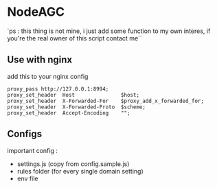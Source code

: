 # NodeAGC

`ps : this thing is not mine, i just add some function to my own interes, if you're the real owner of this script contact me``

## Use with nginx

add this to your nginx config

```
proxy_pass http://127.0.0.1:8994;
proxy_set_header  Host               $host;
proxy_set_header  X-Forwarded-For    $proxy_add_x_forwarded_for;
proxy_set_header  X-Forwarded-Proto  $scheme;
proxy_set_header  Accept-Encoding    "";
```


## Configs

important config : 
- settings.js (copy from config.sample.js)
- rules folder (for every single domain setting)
- env file

